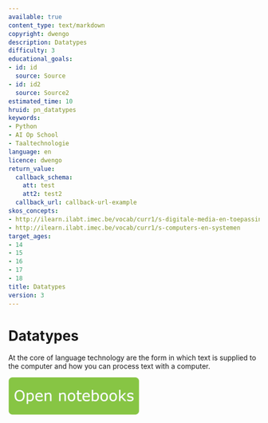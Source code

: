 ```yaml
---
available: true
content_type: text/markdown
copyright: dwengo
description: Datatypes
difficulty: 3
educational_goals:
- id: id
  source: Source
- id: id2
  source: Source2
estimated_time: 10
hruid: pn_datatypes
keywords:
- Python
- AI Op School
- Taaltechnologie
language: en
licence: dwengo
return_value:
  callback_schema:
    att: test
    att2: test2
  callback_url: callback-url-example
skos_concepts:
- http://ilearn.ilabt.imec.be/vocab/curr1/s-digitale-media-en-toepassingen
- http://ilearn.ilabt.imec.be/vocab/curr1/s-computers-en-systemen
target_ages:
- 14
- 15
- 16
- 17
- 18
title: Datatypes
version: 3
---
```

# Datatypes
At the core of language technology are the form in which text is supplied to the computer and how you can process text with a computer.

[![](embed/Knop.png "Button")](https://kiks.ilabt.imec.be/hub/tmplogin?id=1004_en "Notebooks Datatypes")